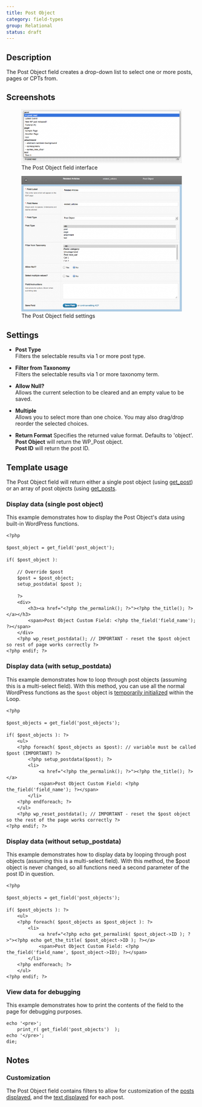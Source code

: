 ```yaml
---
title: Post Object
category: field-types
group: Relational
status: draft
---
```


## Description
The Post Object field creates a drop-down list to select one or more posts, pages or CPTs from.

## Screenshots
<div class="gallery">
	<figure>
		<a href="https://raw.githubusercontent.com/AdvancedCustomFields/docs/master/assets/acf-post-object-interface.png">
			<img src="https://raw.githubusercontent.com/AdvancedCustomFields/docs/master/assets/acf-post-object-interface.png" alt="A Post Object field that allows you to select from post, pages, etc." />
		</a>
		<figcaption>The Post Object field interface</figcaption>
	</figure>
	<figure>
		<a href="https://raw.githubusercontent.com/AdvancedCustomFields/docs/master/assets/acf-post-object-settings.png">
			<img src="https://raw.githubusercontent.com/AdvancedCustomFields/docs/master/assets/acf-post-object-settings.png" alt="List of field settings shown when setting up a Post Object field" />
		</a>
		<figcaption>The Post Object field settings</figcaption>
	</figure>
</div>

## Settings
- **Post Type**  
  Filters the selectable results via 1 or more post type.
  
- **Filter from Taxonomy**  
  Filters the selectable results via 1 or more taxonomy term.
  
- **Allow Null?**  
  Allows the current selection to be cleared and an empty value to be saved.
  
- **Multiple**  
  Allows you to select more than one choice. You may also drag/drop reorder the selected choices.
  
- **Return Format**
  Specifies the returned value format. Defaults to 'object'.  
  **Post Object** will return the WP_Post object.  
  **Post ID** will return the post ID.  
  
## Template usage  
The Post Object field will return either a single post object (using [get_post](https://codex.wordpress.org/Function_Reference/get_post)) or an array of post objects (using [get_posts](https://codex.wordpress.org/Function_Reference/get_posts).

### Display data (single post object)
This example demonstrates how to display the Post Object's data using built-in WordPress functions.
```
<?php

$post_object = get_field('post_object');

if( $post_object ): 

	// Override $post
	$post = $post_object;
	setup_postdata( $post ); 

	?>
    <div>
    	<h3><a href="<?php the_permalink(); ?>"><?php the_title(); ?></a></h3>
    	<span>Post Object Custom Field: <?php the_field('field_name'); ?></span>
    </div>
    <?php wp_reset_postdata(); // IMPORTANT - reset the $post object so rest of page works correctly ?>
<?php endif; ?>
```

### Display data (with setup_postdata)
This example demonstrates how to loop through post objects (assuming this is a multi-select field). With this method, you can use all the normal WordPress functions as the `$post` object is [temporarily initialized](http://codex.wordpress.org/Template_Tags/get_posts#Reset_after_Postlists_with_offset) within the Loop.
```
<?php

$post_objects = get_field('post_objects');

if( $post_objects ): ?>
    <ul>
    <?php foreach( $post_objects as $post): // variable must be called $post (IMPORTANT) ?>
        <?php setup_postdata($post); ?>
        <li>
            <a href="<?php the_permalink(); ?>"><?php the_title(); ?></a>
            <span>Post Object Custom Field: <?php the_field('field_name'); ?></span>
        </li>
    <?php endforeach; ?>
    </ul>
    <?php wp_reset_postdata(); // IMPORTANT - reset the $post object so the rest of the page works correctly ?>
<?php endif; ?>
```

### Display data (without setup_postdata)
This example demonstrates how to display data by looping through post objects (assuming this is a multi-select field). With this method, the $post object is never changed, so all functions need a second parameter of the post ID in question.
```
<?php

$post_objects = get_field('post_objects');

if( $post_objects ): ?>
    <ul>
    <?php foreach( $post_objects as $post_object ): ?>
        <li>
            <a href="<?php echo get_permalink( $post_object->ID ); ?>"><?php echo get_the_title( $post_object->ID ); ?></a>
            <span>Post Object Custom Field: <?php the_field('field_name', $post_object->ID); ?></span>
        </li>
    <?php endforeach; ?>
    </ul>
<?php endif; ?>
```

### View data for debugging
This example demonstrates how to print the contents of the field to the page for debugging purposes.
```
echo '<pre>';
    print_r( get_field('post_objects')  );
echo '</pre>';
die;
```

## Notes

### Customization
The Post Object field contains filters to allow for customization of the [posts displayed](https://www.advancedcustomfields.com/resources/acf-fields-post_object-query/), and the [text displayed](https://www.advancedcustomfields.com/resources/acf-fields-post_object-result/) for each post.
